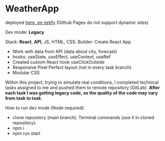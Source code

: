 # WeatherApp
deployed [here, on netify](https://vvaasd-weather-app-2.netlify.app) (Github Pages do not support dynamic sites)

Dev mode: **Legacy**

Stack: **React**, **API**, JS, HTML, CSS. Builder: Create React App

- Work with data from API (data about city, forecast)
- hooks: useState, useEffect, useContext, useRef
- Created custom React hook useClickOutside
- Responsive Pixel Perfect layout (not in every task branch)
- Modular CSS

Within this project, trying to simulate real conditions, I completed technical tasks assigned to me and pushed them to remote repository (GitLab).
****After each task I was getting legacy code, so the quality of the code may vary from task to task.****

How to run dev mode (Node required):

- clone repository (main branch). Terminal commands (use it in cloned repository):
- npm i
- npm run start
